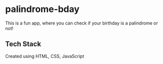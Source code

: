 # palindrome-bday

This is a fun app, where you can check if your birthday is a palindrome or not!

## Tech Stack

Created using HTML, CSS, JavaScript
